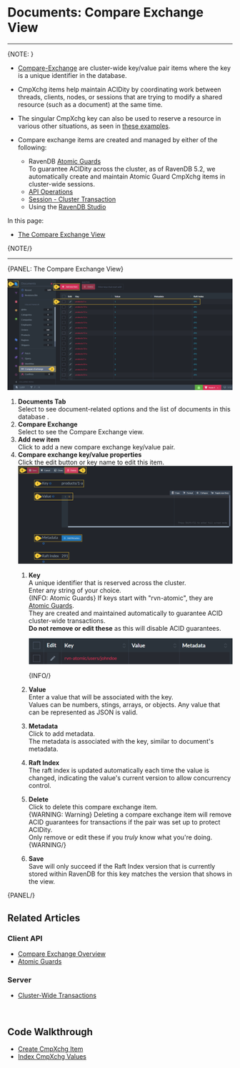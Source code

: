 ﻿# Documents: Compare Exchange View
---

{NOTE: }

* [Compare-Exchange](../../../client-api/operations/compare-exchange/overview) are cluster-wide key/value pair items where the key 
  is a unique identifier in the database.

* CmpXchg items help maintain ACIDity by coordinating work between threads, clients, nodes, or sessions that are 
  trying to modify a shared resource (such as a document) at the same time.

* The singular CmpXchg key can also be used to reserve a resource in various other situations, as seen in [these examples](../../../client-api/operations/compare-exchange/overview#example-i---email-address-reservation).

* Compare exchange items are created and managed by either of the following:
  * RavenDB [Atomic Guards](../../../client-api/operations/compare-exchange/atomic-guards)  
    To guarantee ACIDity across the cluster, 
    as of RavenDB 5.2, we automatically create and maintain Atomic Guard CmpXchg items in cluster-wide sessions.  
  * [API Operations](../../../client-api/operations/compare-exchange/overview)
  * [Session - Cluster Transaction](../../../client-api/session/cluster-transaction)
  * Using the [RavenDB Studio](../../../studio/database/documents/compare-exchange-view#the-compare-exchange-view)

In this page:

* [The Compare Exchange View](../../../studio/database/documents/compare-exchange-view#the-compare-exchange-view)

{NOTE/}

---

{PANEL: The Compare Exchange View}

![Compare Exchange View](images/compare-exchange-view.png "Compare Exchange View")

1. **Documents Tab**  
   Select to see document-related options and the list of documents in this database .  
2. **Compare Exchange**  
   Select to see the Compare Exchange view.  
3. **Add new item**  
   Click to add a new compare exchange key/value pair.  
4. **Compare exchange key/value properties**  
   Click the edit button or key name to edit this item.  
    ![Compare Exchange Single Pair](images/compare-exchange-single-pair.png "Compare Exchange Single Pair")
    1. **Key**  
       A unique identifier that is reserved across the cluster.  
       Enter any string of your choice.  
        {INFO: Atomic Guards}
        If keys start with "rvn-atomic", they are [Atomic Guards](../../../client-api/operations/compare-exchange/atomic-guards).  
        They are created and maintained automatically to guarantee ACID cluster-wide transactions.  
        **Do not remove or edit these** as this will disable ACID guarantees.  
        
        ![Atomic Guard](images/compare-exchange-atomic-guard.png "Atomic Guard")

        {INFO/}
    2. **Value**  
       Enter a value that will be associated with the key.  
       Values can be numbers, stings, arrays, or objects. Any value that can be represented as JSON is valid.
    3. **Metadata**  
       Click to add metadata.  
       The metadata is associated with the key, similar to document's metadata.  
    4. **Raft Index**  
       The raft index is updated automatically each time the value is changed, indicating the value's current version to allow concurrency control.  
    5. **Delete**  
       Click to delete this compare exchange item.  
       {WARNING: Warning}
       Deleting a compare exchange item will remove ACID guarantees for transactions if the pair was set up to protect ACIDity.  
       Only remove or edit these if you _truly_ know what you're doing.  
       {WARNING/}
    6. **Save**  
       Save will only succeed if the Raft Index version that is currently stored within RavenDB for this key 
       matches the version that shows in the view.  

{PANEL/}


## Related Articles

### Client API

- [Compare Exchange Overview](../../../client-api/operations/compare-exchange/overview)  
- [Atomic Guards](../../../client-api/operations/compare-exchange/atomic-guards)  

### Server

- [Cluster-Wide Transactions](../../../server/clustering/cluster-transactions)  

<br/>

## Code Walkthrough

- [Create CmpXchg Item](https://demo.ravendb.net/demos/csharp/compare-exchange/create-compare-exchange)  
- [Index CmpXchg Values](https://demo.ravendb.net/demos/csharp/compare-exchange/index-compare-exchange)  

